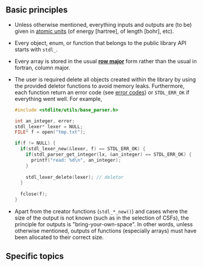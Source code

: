 <!-- to be included in API/index.md -->

## Basic principles

+ Unless otherwise mentioned, everything inputs and outputs are (to be) given in [atomic units](https://en.wikipedia.org/wiki/Atomic_units) (of energy [hartree], of length [bohr], etc).

+ Every object, enum, or function that belongs to the public library API starts with `stdl_`.

+ Every array is stored in the usual [**row major**](https://en.wikipedia.org/wiki/Row-_and_column-major_order) form rather than the usual in fortran, column major.

+ The user is required delete all objects created within the library by using the provided deletor functions to avoid memory leaks.
  Furthermore, each function return an error code (see [error codes](./errors/stdl_error_code_)) or `STDL_ERR_OK` if everything went well.
  For example,

  ```c
  #include <stdlite/utils/base_parser.h>
  
  int an_integer, error;
  stdl_lexer* lexer = NULL;
  FILE* f = open("tmp.txt");
  
  if(f != NULL) {
    if(stdl_lexer_new(&lexer, f) == STDL_ERR_OK) {
      if(stdl_parser_get_integer(lx, &an_integer) == STDL_ERR_OK) {
        printf("read: %d\n", an_integer);
      }
    
      stdl_lexer_delete(lexer); // deletor
    }
    
    fclose(f);
  }
  ```

+ Apart from the creator functions (`stdl_*_new()`) and cases where the size of the output is not known (such as in the selection of CSFs), the principle for outputs is "bring-your-own-space". 
  In other words, unless otherwise mentioned, outputs of functions (especially arrays) must have been allocated to their correct size.
  
## Specific topics